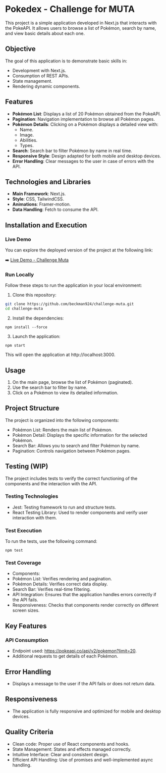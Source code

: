 # Pokedex - Challenge for MUTA

This project is a simple application developed in Next.js that interacts with the PokeAPI. It allows users to browse a list of Pokémon, search by name, and view basic details about each one.

## Objective

The goal of this application is to demonstrate basic skills in:

- Development with Next.js.
- Consumption of REST APIs.
- State management.
- Rendering dynamic components.

## Features

- **Pokémon List**: Displays a list of 20 Pokémon obtained from the PokeAPI.
- **Pagination**: Navigation implementation to browse all Pokémon pages.
- **Pokémon Details**: Clicking on a Pokémon displays a detailed view with:
  - Name.
  - Image.
  - Abilities.
  - Types.
- **Search**: Search bar to filter Pokémon by name in real time.
- **Responsive Style**: Design adapted for both mobile and desktop devices.
- **Error Handling**: Clear messages to the user in case of errors with the API.

## Technologies and Libraries

- **Main Framework**: Next.js.
- **Style**: CSS, TailwindCSS.
- **Animations**: Framer-motion.
- **Data Handling**: Fetch to consume the API.

## Installation and Execution

### Live Demo

You can explore the deployed version of the project at the following link:

➡️ [Live Demo - Challenge Muta](https://challenge-muta.vercel.app/)

### Run Locally

Follow these steps to run the application in your local environment:

1. Clone this repository:

```bash
git clone https://github.com/beckman924/challenge-muta.git
cd challenge-muta
```

2. Install the dependencies:

```
npm install --force
```

3. Launch the application:

```
npm start
```

This will open the application at http://localhost:3000.

## Usage

1. On the main page, browse the list of Pokémon (paginated).
2. Use the search bar to filter by name.
3. Click on a Pokémon to view its detailed information.

## Project Structure

The project is organized into the following components:

- Pokémon List: Renders the main list of Pokémon.
- Pokémon Detail: Displays the specific information for the selected Pokémon.
- Search Bar: Allows you to search and filter Pokémon by name.
- Pagination: Controls navigation between Pokémon pages.

## Testing (WIP)

The project includes tests to verify the correct functioning of the components and the interaction with the API.

### Testing Technologies

- Jest: Testing framework to run and structure tests.
- React Testing Library: Used to render components and verify user interaction with them.

### Test Execution

To run the tests, use the following command:

```
npm test
```

### Test Coverage

- Components:
- Pokémon List: Verifies rendering and pagination.
- Pokémon Details: Verifies correct data display.
- Search Bar: Verifies real-time filtering.
- API Integration: Ensures that the application handles errors correctly if the API fails.
- Responsiveness: Checks that components render correctly on different screen sizes.

## Key Features

### API Consumption

- Endpoint used: https://pokeapi.co/api/v2/pokemon?limit=20.
- Additional requests to get details of each Pokémon.

## Error Handling

- Displays a message to the user if the API fails or does not return data.

## Responsiveness

- The application is fully responsive and optimized for mobile and desktop devices.

## Quality Criteria

- Clean code: Proper use of React components and hooks.
- State Management: States and effects managed correctly.
- Intuitive Interface: Clear and consistent design.
- Efficient API Handling: Use of promises and well-implemented async handling.
